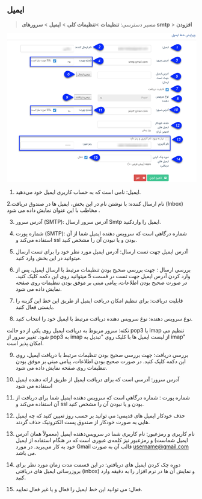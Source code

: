 ﻿## ایمیل

> مسیر دسترسی:  **تنظیمات** >**تنظیمات کلی** > **ایمیل** > **سرورهای smtp** > **افزودن** 

 ![](Email2.png)
 
 1. ایمیل: نامی است که به حساب کاربری ایمیل خود می‌دهید.

2.نام ارسال کننده: با نوشتن نام در این بخش، ایمیل ها در صندوق دریافت (Inbox) مخاطب با این عنوان نمایش داده می شود .

3. آدرس سرور (SMTP):  آدرس سرور ارسال Smtp ایمیل را واردکنید.

4. شماره پورت (SMTP): شماره درگاهی است که سرویس دهنده ایمیل شما از آن استفاده می‌کند و ssl بودن و یا نبودن آن را مشخص کنید.

5. آدرس ایمیل جهت تست ارسال: آدرس ایمیل مورد نظر خود را برای تست ارسال میتوانید در این بخش وارد کنید.

6. بررسی ارسال : جهت بررسی صحیح بودن تنظیمات مرتبط با ارسال ایمیل،  پس از وارد کردن آدرس ایمیل جهت تست در قسمت 5 میتوانید روی این دکمه کلیک کنید. در صورت صحیح بودن اطلاعات، پیامی مبنی بر موفق بودن تنظیمات روی صفحه نمایش داده می شود.

7. قابلیت دریافت: برای تنظیم امکان دریافت ایمیل از طریق این خط این گزینه را بایستی فعال کنید.

8. نوع سرویس دهنده: نوع سرویس دهنده دریافت مرتبط با ایمیل خود را انتخاب کنید.

نکته: سرور مربوط به دریافت ایمیل روی یکی از دو حالت pop3 یا imap تنظیم می شود. تغییر سرور از pop3 به imap از لیست ایمیل ها با کلیک روی "تبدیل به imap" امکان پذیر است.

9. بررسی دریافت: جهت بررسی صحیح بودن تنظیمات مرتبط با دریافت ایمیل، روی این دکمه کلیک کنید. در صورت صحیح بودن اطلاعات، پیامی مبنی بر موفق بودن تنظیمات روی صفحه نمایش داده می شود.

10.  آدرس سرور: آدرسی است که برای دریافت ایمیل از طریق ارائه دهنده ایمیل استفاده می شود

11. شماره پورت : شماره درگاهی است که سرویس دهنده ایمیل شما برای دریافت از آن استفاده می‌کند و ssl بودن و یا نبودن آن را مشخص کنید. 

12. حذف خودکار ایمیل های قدیمی: می توانید بر حسب روز تعیین کنید که چه ایمیل هایی به صورت خودکار از صندوق پست الکترونیک حذف گردند.

13. نام کاربری و رمزعبور: نام کاربری شما در سرویس‌دهنده ایمیل (معمولاً همان آدرس ایمیل شماست) و رمزعبور نیز کلمه‌ی عبوری است که در هنگام استفاده از ایمیل خود به کار می‌برید. در مورد Gmail قالب آن به صورت username@gmail.com می ‌باشد.

14. دوره چک کردن ایمیل های دریافتی: در این قسمت مدت زمان مورد نظر برای بروزرسانی ایمیل های دریافتی (inbox) و نمایش آن ها در نرم افزار را به دقیقه وارد کنید.

15. فعال: می توانید این خط ایمیل را فعال و یا غیر فعال نمایید.


  